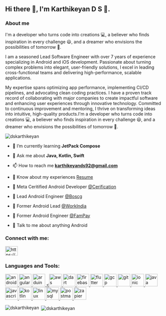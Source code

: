<!--
**DSKarthikeyan/DSKarthikeyan** is a ✨ _special_ ✨ repository because its `README.md` (this file) appears on your GitHub profile.
### Hey Buddy 👋
Here are some ideas to get you started:

- 🔭 I’m currently working on ...
- 🌱 I’m currently learning ...
- 👯 I’m looking to collaborate on ...
- 🤔 I’m looking for help with ...
- 💬 Ask me about ...
- 📫 How to reach me: ...
- 😄 Pronouns: ...
- ⚡ Fun fact: ...
-->

## Hi there 👋, I'm Karthikeyan D S 👦.

### About me
I'm a developer who turns code into creations 💻, a believer who finds inspiration in every challenge 😃, and a dreamer who envisions the possibilities of tomorrow 💭.

I am a seasoned Lead Software Engineer with over 7 years of experience specializing in Android and iOS development. Passionate about turning complex problems into elegant, user-friendly solutions, I excel in leading cross-functional teams and delivering high-performance, scalable applications.

My expertise spans optimizing app performance, implementing CI/CD pipelines, and advocating clean coding practices. I have a proven track record of collaborating with major companies to create impactful software and enhancing user experiences through innovative technology. Committed to continuous improvement and mentoring, I thrive on transforming ideas into intuitive, high-quality products.I'm a developer who turns code into creations 💻, a believer who finds inspiration in every challenge 😃, and a dreamer who envisions the possibilities of tomorrow 💭.

<p align="left"> <img src="https://komarev.com/ghpvc/?username=dskarthikeyan&label=Profile%20views&color=0e75b6&style=flat" alt="dskarthikeyan" /> </p>

<!-- - 🔭 I’m currently working on [FastShare - File Share & Receive (Shareit Xender)](https://play.google.com/store/apps/details?id=com.dsk.fastshare) -->

- 🌱 I’m currently learning **JetPack Compose**

- 💬 Ask me about **Java, Kotlin, Swift**

- 📫 How to reach me **karthikeyands92@gmail.com**

- 📄 Know about my experiences [Resume](https://drive.google.com/file/d/1A-5cPC3LjdFNtiTEgU8ZCVHHNDLnO8xo/view?usp=drivesdk)

* 🤖 Meta Ceritified Android Developer [@Cerification]()

* 🔆 Lead Android Engineer [@Boscg](https://www.bosch.com/)

* 📳 Former Android Lead [@WorkIndia](https://workindia.in/) 

* 📲 Former Android Engineer [@FamPay](https://fampay.in/)

* 💬 Talk to me about anything Android

<h3 align="left">Connect with me:</h3>
<p align="left">
<a href="https://linkedin.com/in/https://www.linkedin.com/in/karthikeyan-ds/" target="blank"><img align="center" src="https://cdn.jsdelivr.net/npm/simple-icons@3.0.1/icons/linkedin.svg" alt="https://www.linkedin.com/in/karthikeyan-ds/" height="30" width="40" /></a>

<h3 align="left">Languages and Tools:</h3>
<p align="left"> <a href="https://developer.android.com" target="_blank"> <img src="https://cdn.jsdelivr.net/gh/devicons/devicon@latest/icons/android/android-original.svg" alt="android" width="40" height="40"/> </a> <a href="https://angular.io" target="_blank"><img src="https://cdn.jsdelivr.net/gh/devicons/devicon@latest/icons/angular/angular-original.svg" alt="angularjs" width="40" height="40"/> </a> <a href="https://www.arduino.cc/" target="_blank"> <img src="https://cdn.worldvectorlogo.com/logos/arduino-1.svg" alt="arduino" width="40" height="40"/> </a> <a href="https://aws.amazon.com" target="_blank"> <<img src="https://cdn.jsdelivr.net/gh/devicons/devicon@latest/icons/amazonwebservices/amazonwebservices-original-wordmark.svg" alt="aws" width="40" height="40"/> </a> <a href="https://dart.dev" target="_blank"> <img src="https://www.vectorlogo.zone/logos/dartlang/dartlang-icon.svg" alt="dart" width="40" height="40"/> </a> <a href="https://firebase.google.com/" target="_blank"> <img src="https://www.vectorlogo.zone/logos/firebase/firebase-icon.svg" alt="firebase" width="40" height="40"/> </a> <a href="https://flutter.dev" target="_blank"> <img src="https://www.vectorlogo.zone/logos/flutterio/flutterio-icon.svg" alt="flutter" width="40" height="40"/> </a> <a href="https://cloud.google.com" target="_blank"> <img src="https://www.vectorlogo.zone/logos/google_cloud/google_cloud-icon.svg" alt="gcp" width="40" height="40"/> </a> <a href="https://git-scm.com/" target="_blank"> <img src="https://www.vectorlogo.zone/logos/git-scm/git-scm-icon.svg" alt="git" width="40" height="40"/> </a> <a href="https://ionicframework.com" target="_blank"> <img src="https://upload.wikimedia.org/wikipedia/commons/d/d1/Ionic_Logo.svg" alt="ionic" width="40" height="40"/> </a> <a href="https://www.java.com" target="_blank"> <img src="https://cdn.jsdelivr.net/gh/devicons/devicon@latest/icons/java/java-original.svg" alt="java" width="40" height="40"/> </a> <a href="https://developer.mozilla.org/en-US/docs/Web/JavaScript" target="_blank"> <img src="https://cdn.jsdelivr.net/gh/devicons/devicon@latest/icons/javascript/javascript-original.svg" alt="javascript" width="40" height="40"/> </a> <a href="https://kotlinlang.org" target="_blank"> <img src="https://www.vectorlogo.zone/logos/kotlinlang/kotlinlang-icon.svg" alt="kotlin" width="40" height="40"/> </a> <a href="https://www.linux.org/" target="_blank"> <img src="https://cdn.jsdelivr.net/gh/devicons/devicon@latest/icons/linux/linux-original.svg" alt="linux" width="40" height="40"/> </a> <a href="https://www.mysql.com/" target="_blank"> <img src="https://cdn.jsdelivr.net/gh/devicons/devicon@latest/icons/mysql/mysql-original.svg" alt="mysql" width="40" height="40"/> </a> <a href="https://postman.com" target="_blank"> <img src="https://www.vectorlogo.zone/logos/getpostman/getpostman-icon.svg" alt="postman" width="40" height="40"/> </a> <a href="https://zapier.com" target="_blank"> <img src="https://www.vectorlogo.zone/logos/zapier/zapier-icon.svg" alt="zapier" width="40" height="40"/> </a> </p>

<p><img align="left" src="https://github-readme-stats.vercel.app/api/top-langs?username=dskarthikeyan&show_icons=true&locale=en&layout=compact" alt="dskarthikeyan" /></p>

<p>&nbsp;<img align="center" src="https://github-readme-stats.vercel.app/api?username=dskarthikeyan&show_icons=true&locale=en" alt="dskarthikeyan" /></p>
